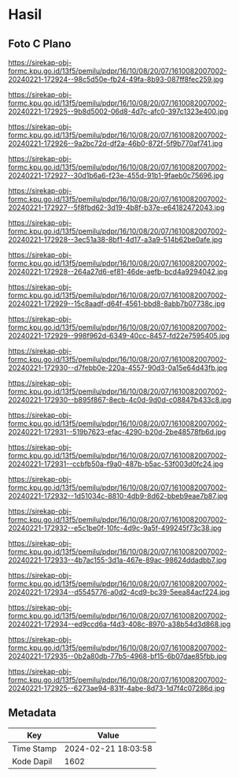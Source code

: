 # Hasil

## Foto C Plano

https://sirekap-obj-formc.kpu.go.id/13f5/pemilu/pdpr/16/10/08/20/07/1610082007002-20240221-172924--98c5d50e-fb24-49fa-8b93-087ff8fec259.jpg

https://sirekap-obj-formc.kpu.go.id/13f5/pemilu/pdpr/16/10/08/20/07/1610082007002-20240221-172925--9b8d5002-06d8-4d7c-afc0-397c1323e400.jpg

https://sirekap-obj-formc.kpu.go.id/13f5/pemilu/pdpr/16/10/08/20/07/1610082007002-20240221-172926--9a2bc72d-df2a-46b0-872f-5f9b770af741.jpg

https://sirekap-obj-formc.kpu.go.id/13f5/pemilu/pdpr/16/10/08/20/07/1610082007002-20240221-172927--30d1b6a6-f23e-455d-91b1-9faeb0c75696.jpg

https://sirekap-obj-formc.kpu.go.id/13f5/pemilu/pdpr/16/10/08/20/07/1610082007002-20240221-172927--5f8fbd62-3d19-4b8f-b37e-e64182472043.jpg

https://sirekap-obj-formc.kpu.go.id/13f5/pemilu/pdpr/16/10/08/20/07/1610082007002-20240221-172928--3ec51a38-8bf1-4d17-a3a9-514b62be0afe.jpg

https://sirekap-obj-formc.kpu.go.id/13f5/pemilu/pdpr/16/10/08/20/07/1610082007002-20240221-172928--264a27d6-ef81-46de-aefb-bcd4a9294042.jpg

https://sirekap-obj-formc.kpu.go.id/13f5/pemilu/pdpr/16/10/08/20/07/1610082007002-20240221-172929--15c8aadf-d64f-4561-bbd8-8abb7b07738c.jpg

https://sirekap-obj-formc.kpu.go.id/13f5/pemilu/pdpr/16/10/08/20/07/1610082007002-20240221-172929--998f962d-6349-40cc-8457-fd22e7595405.jpg

https://sirekap-obj-formc.kpu.go.id/13f5/pemilu/pdpr/16/10/08/20/07/1610082007002-20240221-172930--d7febb0e-220a-4557-90d3-0a15e64d43fb.jpg

https://sirekap-obj-formc.kpu.go.id/13f5/pemilu/pdpr/16/10/08/20/07/1610082007002-20240221-172930--b895f867-8ecb-4c0d-9d0d-c08847b433c8.jpg

https://sirekap-obj-formc.kpu.go.id/13f5/pemilu/pdpr/16/10/08/20/07/1610082007002-20240221-172931--519b7623-efac-4290-b20d-2be48578fb6d.jpg

https://sirekap-obj-formc.kpu.go.id/13f5/pemilu/pdpr/16/10/08/20/07/1610082007002-20240221-172931--ccbfb50a-f9a0-487b-b5ac-53f003d0fc24.jpg

https://sirekap-obj-formc.kpu.go.id/13f5/pemilu/pdpr/16/10/08/20/07/1610082007002-20240221-172932--1d51034c-8810-4db9-8d62-bbeb9eae7b87.jpg

https://sirekap-obj-formc.kpu.go.id/13f5/pemilu/pdpr/16/10/08/20/07/1610082007002-20240221-172932--e5c1be0f-10fc-4d9c-9a5f-499245f73c38.jpg

https://sirekap-obj-formc.kpu.go.id/13f5/pemilu/pdpr/16/10/08/20/07/1610082007002-20240221-172933--4b7ac155-3d1a-467e-89ac-98624ddadbb7.jpg

https://sirekap-obj-formc.kpu.go.id/13f5/pemilu/pdpr/16/10/08/20/07/1610082007002-20240221-172934--d5545776-a0d2-4cd9-bc39-5eea84acf224.jpg

https://sirekap-obj-formc.kpu.go.id/13f5/pemilu/pdpr/16/10/08/20/07/1610082007002-20240221-172934--ed9ccd6a-f4d3-408c-8970-a38b54d3d868.jpg

https://sirekap-obj-formc.kpu.go.id/13f5/pemilu/pdpr/16/10/08/20/07/1610082007002-20240221-172935--0b2a80db-77b5-4968-bf15-6b07dae85fbb.jpg

https://sirekap-obj-formc.kpu.go.id/13f5/pemilu/pdpr/16/10/08/20/07/1610082007002-20240221-172925--6273ae94-831f-4abe-8d73-1d7f4c07286d.jpg


## Metadata

| Key        | Value               |
| ---------- | ------------------- |
| Time Stamp | 2024-02-21 18:03:58 |
| Kode Dapil | 1602                |



